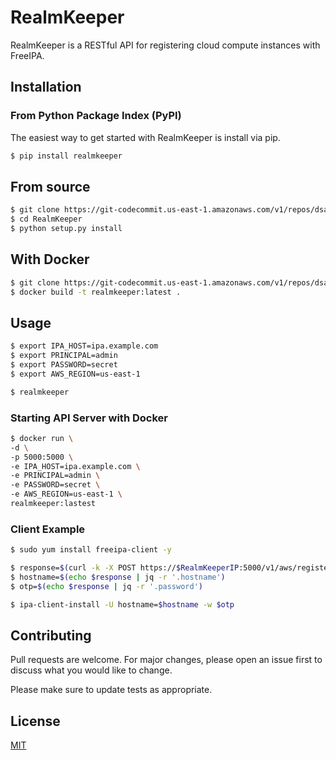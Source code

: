 # RealmKeeper

RealmKeeper is a RESTful API for registering cloud compute instances with FreeIPA.

## Installation

### From Python Package Index (PyPI)
The easiest way to get started with RealmKeeper is install via pip.

```bash
$ pip install realmkeeper
```
## From source
```bash
$ git clone https://git-codecommit.us-east-1.amazonaws.com/v1/repos/dsa-cloud-coe
$ cd RealmKeeper
$ python setup.py install
```

## With Docker
```bash
$ git clone https://git-codecommit.us-east-1.amazonaws.com/v1/repos/dsa-cloud-coe
$ docker build -t realmkeeper:latest .
```

## Usage

```bash
$ export IPA_HOST=ipa.example.com
$ export PRINCIPAL=admin
$ export PASSWORD=secret
$ export AWS_REGION=us-east-1

$ realmkeeper
```


### Starting API Server with Docker
```bash
$ docker run \
-d \
-p 5000:5000 \
-e IPA_HOST=ipa.example.com \
-e PRINCIPAL=admin \
-e PASSWORD=secret \
-e AWS_REGION=us-east-1 \
realmkeeper:lastest
```

### Client Example

```bash
$ sudo yum install freeipa-client -y

$ response=$(curl -k -X POST https://$RealmKeeperIP:5000/v1/aws/register)
$ hostname=$(echo $response | jq -r '.hostname')
$ otp=$(echo $response | jq -r '.password')

$ ipa-client-install -U hostname=$hostname -w $otp

```


## Contributing
Pull requests are welcome. For major changes, please open an issue first to discuss what you would like to change.

Please make sure to update tests as appropriate.

## License
[MIT](https://choosealicense.com/licenses/mit/)
